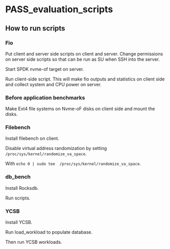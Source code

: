 # PASS_evaluation_scripts

## How to run scripts
### Fio

Put client and server side scripts on client and server. Change permissions on server side scripts so that can be run as SU when SSH into the server.

Start SPDK nvme-of target on server.

Run client-side script. This will make fio outputs and statistics on client side and collect system and CPU power on server.

### Before application benchmarks
Make Ext4 file systems on Nvme-oF disks on client side and mount the disks.

### Filebench
Install filebench on client.

Disable virtual address randomization by setting `/proc/sys/kernel/randomize_va_space`.

With `echo 0 | sudo tee  /proc/sys/kernel/randomize_va_space`.

### db_bench
Install Rocksdb.

Run scripts.

### YCSB
Install YCSB.

Run load_workload to populate database.

Then run YCSB workloads.
